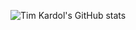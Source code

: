 ![Tim Kardol's GitHub stats](https://tim-kardol.vercel.app/api?username=TimKardol&show_icons=true&theme=transparent)
